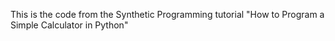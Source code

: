This is the code from the Synthetic Programming tutorial "How to Program a Simple Calculator in Python"
